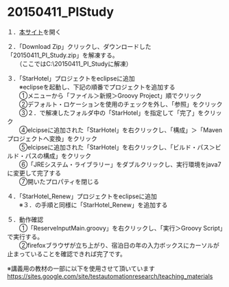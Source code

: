 # 20150411_PIStudy

１．[本サイト](https://github.com/ma-nagai/20150411_PI_Study)を開く  
  
２．「Download Zip」クリックし、ダウンロードした「20150411_PI_Study.zip」を解凍する。  
　　（ここではC:\20150411_PI_Studyに解凍）  
  
３．「StarHotel」プロジェクトをeclipseに追加  
　　※eclipseを起動し、下記の順番でプロジェクトを追加する  
　　①メニューから「ファイル＞新規＞Groovy Project」順でクリック  
　　②デフォルト・ロケーションを使用のチェックを外し、「参照」をクリック  
　　③２．で解凍したフォルダ中の「StarHotel」を指定して「完了」をクリック  
　　④elcipseに追加された「StarHotel」を右クリックし、「構成」＞「Mavenプロジェクトへ変換」をクリック  
　　⑤elcipseに追加された「StarHotel」を右クリックし、「ビルド・パス＞ビルド・パスの構成」をクリック  
　　⑥「JREシステム・ライブラリー」をダブルクリックし、実行環境をjava7に変更して完了する  
　　⑦開いたプロパティを閉じる  
  
４．「StarHotel_Renew」プロジェクトをeclipseに追加  
　　※３．の手順と同様に「StarHotel_Renew」を追加する  
  
５．動作確認  
　　①「ReserveInputMain.groovy」を右クリックし、「実行＞Groovy Script」で実行する。  
　　②firefoxブラウザが立ち上がり、宿泊日の年の入力ボックスにカーソルが止まっていることを確認できれば完了です。  
  
  
※講義用の教材の一部に以下を使用させて頂いています  
https://sites.google.com/site/testautomationresearch/teaching_materials  
